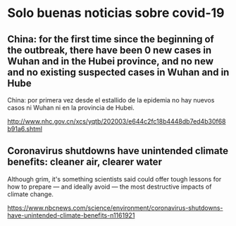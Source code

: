 # Solo buenas noticias sobre covid-19

## China: for the first time since the beginning of the outbreak, there have been 0 new cases in Wuhan and in the Hubei province, and no new and no existing suspected cases in Wuhan and in Hube

China: por primera vez desde el estallido de la epidemia no hay nuevos casos ni Wuhan ni en la provincia de Hubei.

<http://www.nhc.gov.cn/xcs/yqtb/202003/e644c2fc18b4448db7ed4b30f68b91a6.shtml>

## Coronavirus shutdowns have unintended climate benefits: cleaner air, clearer water

Although grim, it's something scientists said could offer tough lessons for how to prepare — and ideally avoid — the most destructive impacts of climate change.

<https://www.nbcnews.com/science/environment/coronavirus-shutdowns-have-unintended-climate-benefits-n1161921>
